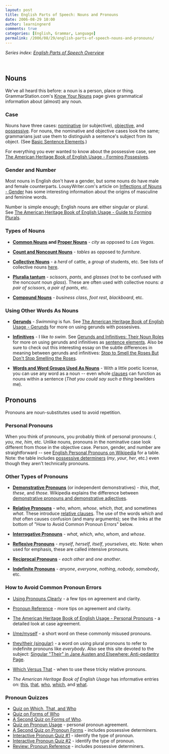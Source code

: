 ```yaml
---
layout: post
title: English Parts of Speech: Nouns and Pronouns
date: 2006-08-29 10:00
author: learningnerd
comments: true
categories: [English, Grammar, Language]
permalink: /2006/08/29/english-parts-of-speech-nouns-and-pronouns/
---
```

<em>Series index: </em><a href="http://learningnerd.wordpress.com/2006/08/28/english-parts-of-speech-overview/"><em>English Parts of Speech Overview</em></a>
<p class="MsoNormal">&nbsp;</p>

<h2>Nouns</h2>
We've all heard this before: a noun is a person, place or thing. GrammarStation.com's <a target="_blank" href="http://www.grammarstation.com/KnowYourNouns.html">Know Your Nouns</a> page gives grammatical information about (almost) any noun.
<h3>Case</h3>
Nouns have three cases: <a target="_blank" href="http://www.thefreedictionary.com/nominative+case" title="Nominative case - TheFreeDictionary.com">nominative</a> (or subjective), <a target="_blank" href="http://www.thefreedictionary.com/objective+case" title="Objective case - TheFreeDictionary.com">objective</a>, and <a target="_blank" href="http://www.thefreedictionary.com/possessive+case" title="Possessive case - TheFreeDictionary.com">possessive</a>. For nouns, the nominative and objective cases look the same; grammarians just use them to distinguish a sentence's subject from its object. (See <a href="http://learningnerd.wordpress.com/2006/09/10/english-grammar-basic-sentence-elements/">Basic Sentence Elements</a>.)

For everything you ever wanted to know about the possessive case, see <a target="_blank" href="http://www.bartleby.com/64/82.html">The American Heritage Book of English Usage - Forming Possesives</a>.
<h3>Gender and Number</h3>
Most nouns in English don't have a gender, but some nouns do have male and female counterparts. LousyWriter.com's article on <a target="_blank" href="http://www.lousywriter.com/nouns_gender.php">Inflections of Nouns - Gender</a> has some interesting information about the origins of masculine and feminine words.

Number is simple enough; English nouns are either singular or plural. See <a target="_blank" href="http://www.bartleby.com/64/81.html">The American Heritage Book of English Usage - Guide to Forming Plurals</a>.
<h3>Types of Nouns</h3>
<ul>
	<li><a target="_blank" href="http://www.lousywriter.com/nouns_common.php"><strong>Common Nouns</strong></a><strong> and </strong><a target="_blank" href="http://www.lousywriter.com/nouns_proper.php"><strong>Proper Nouns</strong></a> - <em>city </em>as opposed to <em>Las Vegas</em>.</li>
</ul>
<ul>
	<li><a target="_blank" href="http://owl.english.purdue.edu/handouts/esl/eslcount.html"><strong>Count and Noncount Nouns</strong></a> - <em>tables</em> as opposed to <em>furniture</em>.</li>
</ul>
<ul>
	<li><a target="_blank" href="http://en.wikipedia.org/wiki/English_collective_nouns" title="Wikipedia - English Collective Nouns"><strong>Collective Nouns</strong></a> - a <em>herd </em>of cattle, a <em>group</em> of students, etc. See lists of collective nouns <a target="_blank" href="http://en.wikipedia.org/wiki/English_collective_nouns#English_language" title="Wikipedia - English Collective Nouns - English Language">here</a>.</li>
</ul>
<ul>
	<li><a target="_blank" href="http://en.wikipedia.org/wiki/Plurale_tantum" title="Wikipedia - Plurale Tantum"><strong>Pluralia tantum</strong></a> - <em>scissors</em>, <em>pants</em>, and <em>glasses</em> (not to be confused with the noncount noun <em>glass</em>). These are often used with collective nouns: <em>a pair of scissors</em>, <em>a pair of pants</em>, etc.</li>
</ul>
<ul>
	<li><a target="_blank" href="http://en.wikipedia.org/wiki/English_compound#Compound_nouns" title="Wikipedia - English Compound - Compound Nouns"><strong>Compound Nouns</strong></a> - <em>business class</em>, <em>foot rest</em>, <em>blackboard</em>, etc.</li>
</ul>
<h3><a name="other" title="other"></a>Using Other Words As Nouns</h3>
<ul>
	<li><a target="_blank" href="http://owl.english.purdue.edu/handouts/grammar/g_verbals.html#gerunds" title="Gerunds, Participles, and Infinitives - Gerunds"><strong>Gerunds</strong></a> - <em>Swimming</em> is fun. See <u><font color="#800080"><a target="_blank" href="http://www.bartleby.com/64/C001/028.html">The American Heritage Book of English Usage - Gerunds</a></font></u> for more on using gerunds with possesives.</li>
</ul>
<ul>
	<li><a target="_blank" href="http://owl.english.purdue.edu/handouts/grammar/g_verbals.html#infinitives" title="Gerunds, Participles, and Infinitives - Infinitives"><strong>Infinitives</strong></a> - I like <em>to swim</em>. See <a target="_blank" href="http://grammar.ccc.commnet.edu/grammar/gerunds.htm">Gerunds and Infinitives: Their Noun Roles</a> for more on using gerunds and infinitives as <a href="http://learningnerd.wordpress.com/2006/09/10/english-grammar-basic-sentence-elements/" title="Basic Sentence Elements">sentence elements</a>. Also be sure to check out this interesting essay on the subtle differences in meaning between gerunds and infinitives: <a target="_blank" href="http://home.bluemarble.net/~langmin/miniatures/complem.htm">Stop to Smell the Roses But Don't Stop Smelling the Roses</a>.</li>
</ul>
<ul>
	<li><a target="_blank" href="http://www.lousywriter.com/nouns_word_groups.php"><strong>Words and Word Groups Used As Nouns</strong></a> - With a little poetic license, you can use any word as a noun -- even whole <a href="http://learningnerd.wordpress.com/2006/09/08/english-grammar-types-of-clauses/" title="Types of Clauses">clauses</a> can function as nouns within a sentence (<em>That you could say such a thing</em> bewilders me).</li>
</ul>
<h2>Pronouns</h2>
Pronouns are noun-substitutes used to avoid repetition.
<h3>Personal Pronouns</h3>
When you think of pronouns, you probably think of personal pronouns: <em>I</em>, <em>you</em>, <em>me</em>, <em>him</em>, etc. Unlike nouns, pronouns in the nominative case look different from those in the objective case. Person, gender, and number are straightforward -- see <a target="_blank" href="http://en.wikipedia.org/wiki/English_personal_pronouns">English Personal Pronouns on Wikipedia</a> for a table. Note: the table includes <a target="_blank" href="http://en.wikipedia.org/wiki/Possessive_adjective" title="Wikipedia - Possessive Adjective">possessive determiners</a> (<em>my</em>, <em>your</em>, <em>her</em>, etc.) even though they aren't technically pronouns.
<h3><a name="types" title="types"></a>Other Types of Pronouns</h3>
<ul>
	<li><a target="_blank" href="http://grammar.uoregon.edu/pronouns/demonstrative.html"><strong>Demonstrative Pronouns</strong></a> (or independent demonstratives) - <em>this</em>, <em>that</em>, <em>these</em>, and <em>those</em>. Wikipedia explains the difference between <a target="_blank" href="http://en.wikipedia.org/wiki/Demonstrative#Determinative_adjectives_and_pronouns" title="Wikipedia - Demonstrative - Determinative Adjectives and Pronouns">demonstrative pronouns and demonstrative adjectives</a>.</li>
</ul>
<ul>
	<li><a target="_blank" href="http://en.wikipedia.org/wiki/English_relative_clauses" title="Wikipedia - English Relative Clauses"><strong>Relative Pronouns</strong></a> - <em>who</em>, <em>whom</em>, <em>whose</em>, <em>which</em>, <em>that</em>, and sometimes <em>what</em>. These introduce <a href="http://learningnerd.wordpress.com/2006/09/08/english-grammar-types-of-clauses/" title="Types of Clauses">relative clauses</a>. The use of the words <em>which </em>and <em>that</em> often causes confusion (and many arguments); see the links at the bottom of "How to Avoid Common Pronoun Errors" below.</li>
</ul>
<ul>
	<li><a target="_blank" href="http://englishplus.com/grammar/00000342.htm"><strong>Interrogative Pronouns</strong></a> - <em>what</em>, <em>which</em>, <em>who</em>, <em>whom</em>, and <em>whose</em>.</li>
</ul>
<ul>
	<li><a target="_blank" href="http://www.usingenglish.com/glossary/reflexive-pronoun.html"><strong>Reflexive Pronouns</strong></a> - <em>myself</em>, <em>herself</em>, <em>itself</em>, <em>yourselves</em>, etc. Note: when used for emphasis, these are called intensive pronouns.</li>
</ul>
<ul>
	<li><a target="_blank" href="http://learnline.cdu.edu.au/studyskills/wr/wr_se_pa_pro_rec.html"><strong>Reciprocal Pronouns</strong></a> - <em>each other</em> and <em>one another</em>.</li>
</ul>
<ul>
	<li><a target="_blank" href="http://englishplus.com/grammar/00000027.htm" title="Using Indefinite Pronouns"><strong>Indefinite Pronouns</strong></a> - <em>anyone</em>, <em>everyone</em>, <em>nothing</em>, <em>nobody</em>, <em>somebody</em>, etc.</li>
</ul>
<h3>How to Avoid Common Pronoun Errors</h3>
<ul>
	<li><a target="_blank" href="http://owl.english.purdue.edu/owl/resource/595/01/">Using Pronouns Clearly</a> - a few tips on agreement and clarity.</li>
</ul>
<ul>
	<li><a target="_blank" href="http://www.uottawa.ca/academic/arts/writcent/hypergrammar/pronref.html">Pronoun Reference</a> - more tips on agreement and clarity.</li>
</ul>
<ul>
	<li><a target="_blank" href="http://www.bartleby.com/64/C001/052.html">The American Heritage Book of English Usage - Personal Pronouns</a> - a detailed look at case agreement.</li>
</ul>
<ul>
	<li><a target="_blank" href="http://www.wsu.edu/~brians/errors/myself.html">I/me/myself</a> - a short word on these commonly misused pronouns.</li>
</ul>
<ul>
	<li><a target="_blank" href="http://www.wsu.edu:8080/~brians/errors/they.html">they/their (singular)</a> - a word on using plural pronouns to refer to indefinite pronouns like <em>everybody</em>. Also see this site devoted to the subject: <a target="_blank" href="http://www.crossmyt.com/hc/linghebr/austheir.html">Singular "Their" in Jane Austen and Elsewhere: Anti-pedantry Page</a>.</li>
</ul>
<ul>
	<li><a target="_blank" href="http://www.worldwidewords.org/articles/which.htm">Which Versus That</a> - when to use these tricky relative pronouns.</li>
</ul>
<ul>
	<li><em>The American Heritage Book of English Usage</em> has informative entries on: <a target="_blank" href="http://www.bartleby.com/64/C001/064.html">this</a>, <a target="_blank" href="http://www.bartleby.com/64/C001/062.html">that</a>, <a target="_blank" href="http://www.bartleby.com/64/C001/078.html">who</a>, <a target="_blank" href="http://www.bartleby.com/64/C001/076.html">which</a>, and <a target="_blank" href="http://www.bartleby.com/64/C001/072.html">what</a>.</li>
</ul>
<h3>Pronoun Quizzes</h3>
<ul>
	<li><a target="_blank" href="http://grammar.ccc.commnet.edu/grammar/quizzes/which_quiz.htm">Quiz on Which, That, and Who</a></li>
	<li><a target="_blank" href="http://grammar.ccc.commnet.edu/grammar/cgi-shl/quiz.pl/who_quiz.htm">Quiz on Forms of Who</a></li>
	<li><a target="_blank" href="http://grammar.ccc.commnet.edu/grammar/quizzes/who2_quiz.htm">A Second Quiz on Forms of Who</a>.</li>
	<li><a target="_blank" href="http://grammar.ccc.commnet.edu/grammar/cgi-shl/quiz.pl/pronoun_quiz.htm">Quiz on Pronoun Usage</a> - personal pronoun agreement.</li>
	<li><a target="_blank" href="http://grammar.ccc.commnet.edu/grammar/quizzes/pron2_quiz.htm">A Second Quiz on Pronoun Forms</a> - includes possessive determiners.</li>
	<li><a target="_blank" href="http://grammar.uoregon.edu/pronouns/pronounquiz1/Iquizprn.html">Interactive Pronoun Quiz #1</a> - identify the type of pronoun.</li>
	<li><a target="_blank" href="http://grammar.uoregon.edu/pronouns/pronounquiz2/Iquizprn2.html">Interactive Pronoun Quiz #2</a> - identify the type of pronoun.</li>
	<li><a target="_blank" href="http://www.uottawa.ca/academic/arts/writcent/hypergrammar/rvprnref.html">Review: Pronoun Reference</a> - includes possessive determiners.</li>
</ul>
